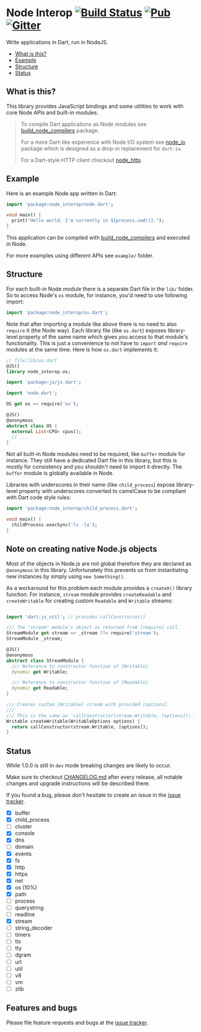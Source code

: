 # Node Interop [![Build Status](https://img.shields.io/travis-ci/pulyaevskiy/node-interop.svg?branch=master&style=flat-square)](https://travis-ci.org/pulyaevskiy/node-interop) [![Pub](https://img.shields.io/pub/v/node_interop.svg?style=flat-square)](https://pub.dartlang.org/packages/node_interop) [![Gitter](https://img.shields.io/badge/chat-on%20gitter-c73061.svg?style=flat-square)](https://gitter.im/pulyaevskiy/node-interop)

Write applications in Dart, run in NodeJS.

* [What is this?](#what-is-this?)
* [Example](#example)
* [Structure](#structure)
* [Status](#status)

## What is this?

This library provides JavaScript bindings and some utilities to work with 
core Node APIs and built-in modules.

> To compile Dart applications as Node modules see [build_node_compilers][] 
> package.
> 
> For a more Dart-like experience with Node I/O system see 
> [node_io][] package which is designed as a drop-in replacement for `dart:io`.
>
> For a Dart-style HTTP client checkout [node_http][].

[build_node_compilers]: https://pub.dartlang.org/packages/build_node_compilers
[node_io]: https://pub.dartlang.org/packages/node_io
[node_http]: https://pub.dartlang.org/packages/node_http

## Example

Here is an example Node app written in Dart:

```dart
import 'package:node_interop/node.dart';

void main() {
  print("Hello world, I'm currently in ${process.cwd()}.");
}
```

This application can be compiled with [build_node_compilers][] and executed in 
Node.

For more examples using different APIs see `example/` folder.

## Structure

For each built-in Node module there is a separate Dart file in the `lib/`
folder. So to access Node's `os` module, for instance, you'd need to use
following import:

```dart
import 'package:node_interop/os.dart';
```

Note that after importing a module like above there is no need to also `require`
it (the Node way). Each library file (like `os.dart`) exposes library-level
property of the same name which gives you access to that module's functionality.
This is just a convenience to not have to `import` *and* `require` modules at 
the same time. Here is how `os.dart` implements it:

```dart
// file:lib/os.dart
@JS()
library node_interop.os;

import 'package:js/js.dart';

import 'node.dart';

OS get os => require('os');

@JS()
@anonymous
abstract class OS {
  external List<CPU> cpus();
  // ...
}
```

Not all built-in Node modules need to be required, like `buffer` module for
instance. They still have a dedicated Dart file in this library, but this is 
mostly for consistency and you shouldn't need to import it directly. The 
`buffer` module is globally available in Node.

Libraries with underscores in their name (like `child_process`) expose 
library-level property with underscores converted to camelCase to be compliant 
with Dart code style rules:

```dart
import 'package:node_interop/child_process.dart';

void main() {
  childProcess.execSync('ls -la');
}
```

## Note on creating native Node.js objects

Most of the objects in Node.js are not global therefore they are declared as
`@anonymous` in this library. Unfortunately this prevents us from instantiating
new instances by simply using `new Something()`.

As a workaround for this problem each module provides a `createX()` library
function. For instance, `stream` module provides `createReadable` and
`createWritable` for creating custom `Readable` and `Writable` streams:

```dart

import 'dart:js_util'; // provides callConstructor()

/// The "stream" module's object as returned from [require] call.
StreamModule get stream => _stream ??= require('stream');
StreamModule _stream;

@JS()
@anonymous
abstract class StreamModule {
  /// Reference to constructor function of [Writable].
  dynamic get Writable;

  /// Reference to constructor function of [Readable].
  dynamic get Readable;
}

/// Creates custom [Writable] stream with provided [options].
///
/// This is the same as `callConstructor(stream.Writable, [options]);`.
Writable createWritable(WritableOptions options) {
  return callConstructor(stream.Writable, [options]);
}
```

## Status

While 1.0.0 is still in `dev` mode breaking changes are likely to occur.

Make sure to checkout [CHANGELOG.md][changelog] after every release, all 
notable changes and upgrade instructions will be described there.

If you found a bug, please don't hesitate to create an issue in the
[issue tracker][issue_tracker].

[changelog]: https://github.com/pulyaevskiy/node-interop/blob/master/node_interop/CHANGELOG.md
[issue_tracker]: http://github.com/pulyaevskiy/node-interop/issues/new

- [x] buffer
- [x] child_process
- [ ] cluster
- [x] console
- [x] dns
- [ ] domain
- [x] events
- [x] fs
- [x] http
- [x] https
- [x] net
- [x] os (10%)
- [x] path
- [ ] process
- [ ] querystring
- [ ] readline
- [x] stream
- [ ] string_decoder
- [ ] timers
- [ ] tls
- [ ] tty
- [ ] dgram
- [ ] url
- [ ] util
- [ ] v8
- [ ] vm
- [ ] zlib

## Features and bugs

Please file feature requests and bugs at the [issue tracker][issue_tracker].
